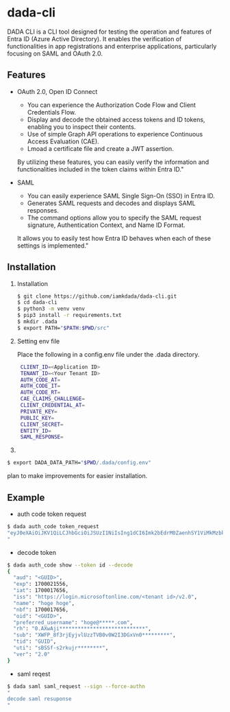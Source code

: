 # dada-cli

DADA CLI is a CLI tool designed for testing the operation and features of Entra ID (Azure Active Directory). It enables the verification of functionalities in app registrations and enterprise applications, particularly focusing on SAML and OAuth 2.0.


## Features

- OAuth 2.0, Open ID Connect
  - You can experience the Authorization Code Flow and Client Credentials Flow.
  - Display and decode the obtained access tokens and ID tokens, enabling you to inspect their contents.
  - Use of simple Graph API operations to experience Continuous Access Evaluation (CAE).
  - Lmoad a certificate file and create a JWT assertion.
  
  By utilizing these features, you can easily verify the information and functionalities included in the token claims within Entra ID."

- SAML
  - You can easily experience SAML Single Sign-On (SSO) in Entra ID.
  - Generates SAML requests and decodes and displays SAML responses.
  - The command options allow you to specify the SAML request signature, Authentication Context, and Name ID Format.

  It allows you to easily test how Entra ID behaves when each of these settings is implemented."

## Installation

1. Installation
    ```bash
    $ git clone https://github.com/iamkdada/dada-cli.git
    $ cd dada-cli
    $ python3 -m venv venv
    $ pip3 install -r requirements.txt
    $ mkdir .dada
    $ export PATH="$PATH:$PWD/src"
   ```
2. Setting env file
   
   Place the following in a config.env file under the .dada directory.
   ```bash
    CLIENT_ID=<Application ID>
    TENANT_ID=<Your Tenant ID>
    AUTH_CODE_AT=
    AUTH_CODE_IT=
    AUTH_CODE_RT=
    CAE_CLAIMS_CHALLENGE=
    CLIENT_CREDENTIAL_AT=
    PRIVATE_KEY=
    PUBLIC_KEY=
    CLIENT_SECRET=
    ENTITY_ID=
    SAML_RESPONSE=
   ```
3. 
  ```bash
  $ export DADA_DATA_PATH="$PWD/.dada/config.env"
  ```


   plan to make improvements for easier installation.

## Example

- auth code token request
```bash
$ dada auth_code token_request
"eyJ0eXAiOiJKV1QiLCJhbGciOiJSUzI1NiIsIng1dCI6Imk2bEdrM0ZaenhSY1ViMkMzbkV~~~~~~~~~
"
```

- decode token
```bash
$ dada auth_code show --token id --decode
{
  "aud": "<GUID>",
  "exp": 1700021556,
  "iat": 1700017656,
  "iss": "https://login.microsoftonline.com/<tenant id>/v2.0",
  "name": "hoge hoge",
  "nbf": 1700017656,
  "oid": "<GUID>",
  "preferred_username": "hoge@*****.com",
  "rh": "0.AXwAji****************************",
  "sub": "XWFP_8f3rjEyjvlUzzTVB0v0W2I3DGxVn0*********",
  "tid": "GUID",
  "uti": "sBSSf-s2rkujr********",
  "ver": "2.0"
}
```

- saml reqest
```bash
$ dada saml saml_request --sign --force-authn
"
decode saml resuponse
"
```
